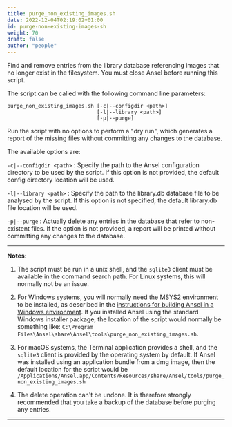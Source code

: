 ```yaml
---
title: purge_non_existing_images.sh
date: 2022-12-04T02:19:02+01:00
id: purge-non-existing-images-sh
weight: 70
draft: false
author: "people"
---
```


Find and remove entries from the library database referencing images that no longer exist in the filesystem. You must close Ansel before running this script.

The script can be called with the following command line parameters:

```
purge_non_existing_images.sh [-c|--configdir <path>]
                             [-l|--library <path>]
                             [-p|--purge]
```

Run the script with no options to perform a "dry run", which generates a report of the missing files without committing any changes to the database.

The available options are:

`-c|--configdir <path>`
: Specify the path to the Ansel configuration directory to be used by the script. If this option is not provided, the default config directory location will be used.

`-l|--library <path>`
: Specify the path to the library.db database file to be analysed by the script. If this option is not specified, the default library.db file location will be used.

`-p|--purge`
: Actually delete any entries in the database that refer to non-existent files. If the option is not provided, a report will be printed without committing any changes to the database.

---

**Notes:**

1. The script must be run in a unix shell, and the `sqlite3` client must be available in the command search path. For Linux systems, this will normally not be an issue.

2. For Windows systems, you will normally need the MSYS2 environment to be installed, as described in the [instructions for building Ansel in a Windows environment](../../install/windows.md). If you installed Ansel using the standard Windows installer package, the location of the script would normally be something like: `C:\Program Files\Ansel\share\Ansel\tools\purge_non_existing_images.sh`.

3. For macOS systems, the Terminal application provides a shell, and the `sqlite3` client is provided by the operating system by default. If Ansel was installed using an application bundle from a dmg image, then the default location for the script would be `/Applications/Ansel.app/Contents/Resources/share/Ansel/tools/purge_non_existing_images.sh`

4. The delete operation can't be undone. It is therefore strongly recommended that you take a backup of the database before purging any entries.

---
